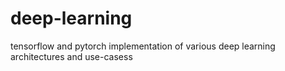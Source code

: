 # deep-learning
 tensorflow and pytorch implementation of various deep learning architectures and use-casess

